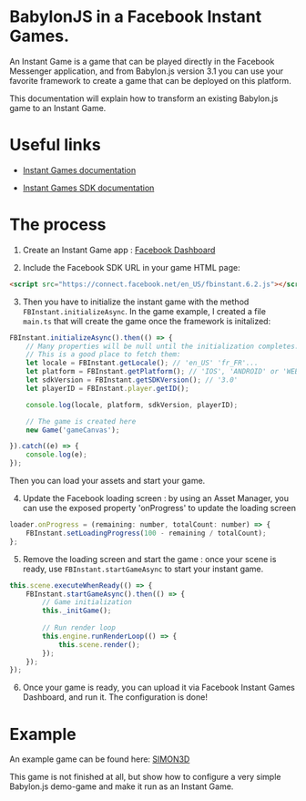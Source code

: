 # BabylonJS in a Facebook Instant Games.

An Instant Game is a game that can be played directly in the Facebook Messenger application, and from Babylon.js version 3.1 you can use your favorite framework to create a game that can be deployed on this platform.

This documentation will explain how to transform an existing Babylon.js game to an Instant Game. 

# Useful links

* [Instant Games documentation](https://developers.facebook.com/docs/games/instant-games)

* [Instant Games SDK documentation](https://developers.facebook.com/docs/games/instant-games/sdk/fbinstant6.2)

# The process
1) Create an Instant Game app : [Facebook Dashboard](https://developers.facebook.com/apps/async/create/platform-setup/dialog/)

2) Include the Facebook SDK URL in your game HTML page: 
```html
<script src="https://connect.facebook.net/en_US/fbinstant.6.2.js"></script>
```

3) Then you have to initialize the instant game with the method `FBInstant.initializeAsync`. In the game example, I created a file `main.ts` that will create the game once the framework is initalized:

```javascript
FBInstant.initializeAsync().then(() => {
    // Many properties will be null until the initialization completes.
    // This is a good place to fetch them:
    let locale = FBInstant.getLocale(); // 'en_US' 'fr_FR'...
    let platform = FBInstant.getPlatform(); // 'IOS', 'ANDROID' or 'WEB'
    let sdkVersion = FBInstant.getSDKVersion(); // '3.0'
    let playerID = FBInstant.player.getID();

    console.log(locale, platform, sdkVersion, playerID);

    // The game is created here
    new Game('gameCanvas');

}).catch((e) => {
    console.log(e);
});
```
Then you can load your assets and start your game.

4) Update the Facebook loading screen : by using an Asset Manager, you can use the exposed property 'onProgress' to update the loading screen

```javascript
loader.onProgress = (remaining: number, totalCount: number) => {
    FBInstant.setLoadingProgress(100 - remaining / totalCount);
}; 
```

5) Remove the loading screen and start the game : once your scene is ready, use `FBInstant.startGameAsync` to start your instant game.

```javascript
this.scene.executeWhenReady(() => {
    FBInstant.startGameAsync().then(() => {
        // Game initialization
        this._initGame();
        
        // Run render loop
        this.engine.runRenderLoop(() => {
            this.scene.render();
        });
    });
});
```

6) Once your game is ready, you can upload it via Facebook Instant Games Dashboard, and run it. The configuration is done!

# Example
An example game can be found here: [SIMON3D](https://github.com/Temechon/simon3d) 

This game is not finished at all, but show how to configure a very simple Babylon.js demo-game and make it run as an Instant Game.